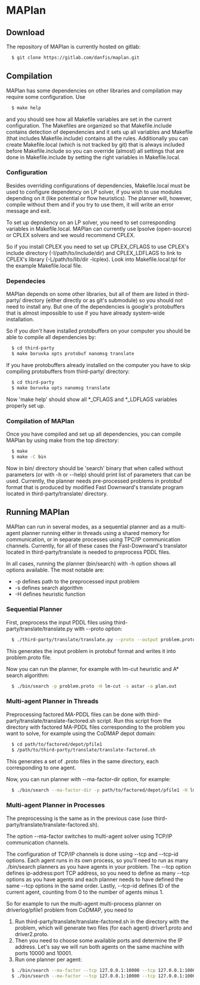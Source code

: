# MAPlan

## Download
The repository of MAPlan is currently hosted on gitlab:
```sh
  $ git clone https://gitlab.com/danfis/maplan.git
```

## Compilation
MAPlan has some dependencies on other libraries and compilation may require
some configuration.
Use
```sh
  $ make help
```

and you should see how all Makefile variables are set in the current
configuration. The Makefiles are organized so that Makefile.include
contains detection of dependencies and it sets up all variables and
Makefile (that includes Makefile.include) contains all the rules.
Additionally you can create Makefile.local (which is not tracked by git)
that is always included before Makefile.include so you can override
(almost) all settings that are done in Makefile.include by setting the
right variables in Makefile.local.

### Configuration
Besides overriding configurations of dependencies, Makefile.local must be used
to configure dependency on LP solver, if you wish to use modules depending on
it (like potential or flow heuristics). The planner will, however, compile
without them and if you try to use them, it will write an error message and
exit.

To set up depndency on an LP solver, you need to set corresponding
variables in Makefile.local. MAPlan can currently use lpsolve (open-source)
or CPLEX solvers and we would recommend CPLEX.

So if you install CPLEX you need to set up CPLEX_CFLAGS to use CPLEX's
include directory (-I/path/to/include/dir) and CPLEX_LDFLAGS to link to
CPLEX's library (-L/path/to/lib/dir -lcplex). Look into Makefile.local.tpl for
the example Makefile.local file.

### Dependecies
MAPlan depends on some other libraries, but all of them are listed in
third-party/ directory (either directly or as git's submodule) so you
should not need to install any. But one of the dependencies is google's
protobuffers that is almost impossible to use if you have already
system-wide installation.

So if you *don't* have installed protobuffers on your computer you should
be able to compile all dependencies by:
```sh
  $ cd third-party
  $ make boruvka opts protobuf nanomsg translate
```

If you have protobuffers already installed on the computer you have to skip
compiling protobuffers from third-party/ directory:
```sh
  $ cd third-party
  $ make boruvka opts nanomsg translate
```

Now 'make help' should show all *_CFLAGS and *_LDFLAGS variables properly
set up.

### Compilation of MAPlan
Once you have compiled and set up all dependencies, you can compile MAPlan
by using make from the top directory:
```sh
  $ make
  $ make -C bin
```

Now in bin/ directory should be 'search' binary that when called without
parameters (or with -h or --help) should print list of parameters
that can be used. Currently, the planner needs pre-processed problems in
protobuf format that is produced by modified Fast Downward's translate
program located in third-party/translate/ directory.


## Running MAPlan
MAPlan can run in several modes, as a sequential planner and as a multi-agent
planner running either in threads using a shared memory for communication, or
in separate processes using TPC/IP communication channels. Currently, for all
of these cases the Fast-Downward's translator located in third-party/translate
is needed to preprocess PDDL files.

In all cases, running the planner (bin/search) with -h option shows all
options available. The most notable are:

 * -p defines path to the preprocessed input problem
 * -s defines search algorithm
 * -H defines heuristic function

### Sequential Planner
First, preprocess the input PDDL files using third-party/translate/translate.py
with --proto option:
```sh
  $ ./third-party/translate/translate.py --proto --output problem.proto path/to/domain.pddl path/to/problem.pddl
```

This generates the input problem in protobuf format and writes it into
problem.proto file.

Now you can run the planner, for example with lm-cut heuristic and A* search
algorithm:
```sh
  $ ./bin/search -p problem.proto -H lm-cut -s astar -o plan.out
```

### Multi-agent Planner in Threads
Preprocessing factored MA-PDDL files can be done with
third-party/translate/translate-factored.sh script. Run this script from the
directory with factored MA-PDDL files corresponding to the problem you want to
solve, for example using the CoDMAP depot domain:
```sh
  $ cd path/to/factored/depot/pfile1
  $ /path/to/third-party/translate/translate-factored.sh
```

This generates a set of .proto files in the same directory, each corresponding
to one agent.

Now, you can run planner with --ma-factor-dir option, for example:
```sh
  $ ./bin/search --ma-factor-dir -p path/to/factored/depot/pfile1 -H lm-cut -s astar
```

### Multi-agent Planner in Processes
The preprocessing is the same as in the previous case (use
third-party/translate/translate-factored.sh).

The option --ma-factor switches to multi-agent solver using TCP/IP
communication channels.

The configuration of TCP/IP channels is done using --tcp and --tcp-id options.
Each agent runs in its own process, so you'll need to run as many ./bin/search
planners as you have agents in your problem. The --tcp option defines
ip-address:port TCP address, so you need to define as many --tcp options as
you have agents and each planner needs to have defined the same --tcp options
in the same order. Lastly, --tcp-id defines ID of the current agent, counting
from 0 to the number of agents minus 1.

So for example to run the multi-agent multi-process planner on
driverlog/pfile1 problem from CoDMAP, you need to
1. Run third-party/translate/translate-factored.sh in the directory with the
problem, which will generate two files (for each agent) driver1.proto and
driver2.proto.
2. Then you need to choose some available ports and determine the IP address.
Let's say we will run both agents on the same machine with ports 10000 and 10001.
3. Run one planner per agent:
```sh
  $ ./bin/search --ma-factor --tcp 127.0.0.1:10000 --tcp 127.0.0.1:10001 --tcp-id 0 -p path/to/driver1.proto -o plan0.out -H lm-cut -s astar &
  $ ./bin/search --ma-factor --tcp 127.0.0.1:10000 --tcp 127.0.0.1:10001 --tcp-id 1 -p path/to/driver2.proto -o plan1.out -H lm-cut -s astar &
```
